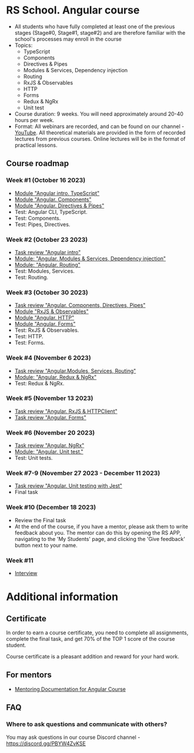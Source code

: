 # RS School. Angular course
- All students who have fully completed at least one of the previous stages (Stage#0, Stage#1, stage#2) and are therefore familiar with the school's processes may enroll in the course
- Topics:
    - TypeScript
    - Components
    - Directives & Pipes
    - Modules & Services, Dependency injection
    - Routing
    - RxJS & Observables
    - HTTP
    - Forms
    - Redux & NgRx
    - Unit test
- Course duration: 9 weeks. You will need approximately around 20-40 hours per week.
- Format: All webinars are recorded, and can be found on our channel - [YouTube](https://youtube.com/c/rollingscopesschool).
  All theoretical materials are provided in the form of recorded lectures from previous courses.
  Online lectures will be in the format of practical lessons.

## Course roadmap
### Week #1 (October 16 2023)
- [Module "Angular intro. TypeScript"](modules/intro/README-ENG.md)
- [Module "Angular. Components"](modules/components/README-ENG.md)
- [Module "Angular. Directives & Pipes"](modules/directives-and-pipes/README-ENG.md)
- Test: Angular CLI, TypeScript.
- Test: Components.
- Test: Pipes, Directives.

### Week #2 (October 23 2023)
- [Task review "Angular intro"](../tasks/angular/intro.md)
- [Module: "Angular. Modules & Services, Dependency injection"](modules/modules-and-services/README-ENG.md)
- [Module: "Angular. Routing"](modules/routing/README-ENG.md)
- Test: Modules, Services.
- Test: Routing.

### Week #3 (October 30 2023)
- [Task review "Angular. Components, Directives, Pipes"](../tasks/angular/components-directives-pipes.md)
- [Module "RxJS & Observables"](modules/rxjs/README-ENG.md)
- [Module "Angular. HTTP"](modules/http/README-ENG.md)
- [Module "Angular. Forms"](modules/forms/README-ENG.md)
- Test: RxJS & Observables.
- Test: HTTP.
- Test: Forms.

### Week #4 (November 6 2023)
- [Task review "Angular.Modules, Services, Routing"](../tasks/angular/modules-services-routing.md)
- [Module: "Angular. Redux & NgRx"](modules/redux/README-ENG.md)
- Test: Redux & NgRx.

### Week #5 (November 13 2023)
- [Task review "Angular. RxJS & HTTPClient"](../tasks/angular/rxjs-observables-http.md)
- [Task review "Angular. Forms"](../tasks/angular/forms.md)

### Week #6 (November 20 2023)
- [Task review "Angular. NgRx"](../tasks/angular/NgRX.md)
- [Module: "Angular. Unit test."](modules/unit-test/README-ENG.md)
- Test: Unit tests.

### Week #7-9 (November 27 2023 - December 11 2023)
- [Task review "Angular. Unit testing with Jest"](../tasks/angular/unit-testing-jest.md)
- Final task

### Week #10 (December 18 2023)
- Review the Final task
- At the end of the course, if you have a mentor, please ask them to write feedback about you. The mentor can do this by opening the RS APP, navigating to the 'My Students' page, and clicking the 'Give feedback' button next to your name.

### Week #11
- [Interview](modules/interview/README.md)

# Additional information
## Certificate
In order to earn a course certificate, you need to complete all assignments, complete the final task, and get 70% of the TOP 1 score of the course student.

Course certificate is a pleasant addition and reward for your hard work.

## For mentors
- [Mentoring Documentation for Angular Course](./mentoring/README.md)

## FAQ
### Where to ask questions and communicate with others?
You may ask questions in our course Discord channel - https://discord.gg/PBYW4ZvKSE
